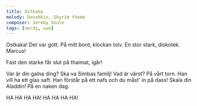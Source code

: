 ```yaml
---
title: Ostkaka
melody: Dovahkin, Skyrim theme
composer: Jeremy Soule
tags: [nerdy, swe]
---
```


Ostkaka! Det var gott.
På mitt bord, klockan tolv.
En stor stark, diskotek.
Marcus!

Fast den starke får slut på thaimat, igår!

Var är din galna ding?
Ska va Simbas familj!
Vad är värst? På vårt torn.
Han vill ha ett glas saft.
Han förstår på ett nafs
och du måst' in på dass!
Skala din Aladdin!
På en naken dag.

HA HA HA HA!
HA HA HA HA!
